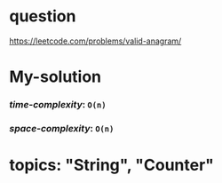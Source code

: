 # question
https://leetcode.com/problems/valid-anagram/

# **My-solution**

### _time-complexity_: `O(n)`
### _space-complexity_: `O(n)`


# topics: "String", "Counter"